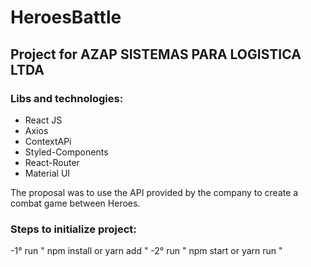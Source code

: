# HeroesBattle

## Project for AZAP SISTEMAS PARA LOGISTICA LTDA

### Libs and technologies:

- React JS
- Axios
- ContextAPi
- Styled-Components
- React-Router
- Material UI

The proposal was to use the API provided by the company to create a combat game between Heroes.

### Steps to initialize project:

-1° run " npm install or yarn add "
-2° run " npm start or yarn run "

